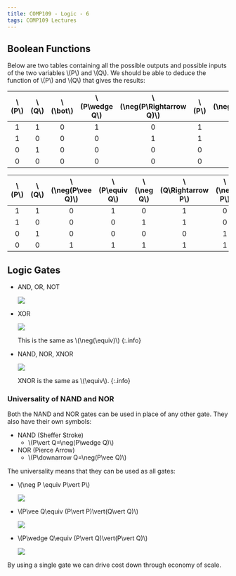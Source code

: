 ```yaml
---
title: COMP109 - Logic - 6
tags: COMP109 Lectures
---
```

## Boolean Functions
Below are two tables containing all the possible outputs and possible inputs of the two variables &#92;(P&#92;) and &#92;(Q&#92;). We should be able to deduce the function of &#92;(P&#92;) and &#92;(Q&#92;) that gives the results:

| &#92;(P&#92;) | &#92;(Q&#92;) | &#92;(\bot&#92;) | &#92;(P\wedge Q&#92;) | &#92;(\neg(P\Rightarrow Q)&#92;) | &#92;(P&#92;) | &#92;(\neg(Q\Rightarrow P)&#92;) | &#92;(Q&#92;) | &#92;(\neg(P\equiv Q)&#92;) | &#92;(P\vee Q&#92;) |
| :-: | :-: | :-: | :-: | :-: | :-: | :-: | :-: | :-: | :-: |
| 1 | 1 | 0 | 1 | 0 | 1 | 0 | 1 | 0 | 1 |
| 1 | 0 | 0 | 0 | 1 | 1 | 0 | 0 | 1 | 1 |
| 0 | 1 | 0 | 0 | 0 | 0 | 1 | 1 | 1 | 1 |
| 0 | 0 | 0 | 0 | 0 | 0 | 0 | 0 | 0 | 0 |

| &#92;(P&#92;) | &#92;(Q&#92;) | &#92;(\neg(P\vee Q)&#92;) | &#92;(P\equiv Q&#92;) | &#92;(\neg Q&#92;) | &#92;(Q\Rightarrow P&#92;) | &#92;(\neg P&#92;) | &#92;(P\Rightarrow Q&#92;) | &#92;(\neg(P\wedge Q)&#92;) | &#92;(\top&#92;) |
| :-: | :-: | :-: | :-: | :-: | :-: | :-: | :-: | :-: | :-: |
| 1 | 1 | 0 | 1 | 0 | 1 | 0 | 1 | 0 | 1 |
| 1 | 0 | 0 | 0 | 1 | 1 | 0 | 0 | 1 | 1 |
| 0 | 1 | 0 | 0 | 0 | 0 | 1 | 1 | 1 | 1 |
| 0 | 0 | 1 | 1 | 1 | 1 | 1 | 1 | 1 | 1 |

## Logic Gates
* AND, OR, NOT

	![]({{site.baseurl}}/assets/COMP109/Lectures/2020-12-07-2-1.svg)
* XOR

	![]({{site.baseurl}}/assets/COMP109/Lectures/2020-12-07-2-2.svg)
	
	This is the same as &#92;(\neg(\equiv)&#92;)
	{:.info}
* NAND, NOR, XNOR

	![]({{site.baseurl}}/assets/COMP109/Lectures/2020-12-07-2-3.svg)
	
	XNOR is the same as &#92;(\equiv&#92;).
	{:.info}

### Universality of NAND and NOR
Both the NAND and NOR gates can be used in place of any other gate. They also have their own symbols:

* NAND (Sheffer Stroke)
	* &#92;(P\vert Q=\neg(P\wedge Q)&#92;)
* NOR (Pierce Arrow)
	* &#92;(P\downarrow Q=\neg(P\vee Q)&#92;)
	
The universality means that they can be used as all gates:

* &#92;(\neg P \equiv P\vert P&#92;)

	![]({{site.baseurl}}/assets/COMP109/Lectures/2020-12-07-2-4.svg)
* &#92;(P\vee Q\equiv (P\vert P)\vert(Q\vert Q)&#92;)

	![]({{site.baseurl}}/assets/COMP109/Lectures/2020-12-07-2-5.svg)
* &#92;(P\wedge Q\equiv (P\vert Q)\vert(P\vert Q)&#92;)

	![]({{site.baseurl}}/assets/COMP109/Lectures/2020-12-07-2-6.svg)
	
By using a single gate we can drive cost down through economy of scale.
